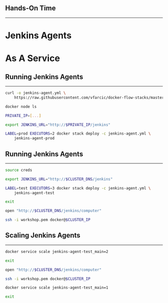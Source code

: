 ## Hands-On Time

---

# Jenkins Agents

# As A Service


## Running Jenkins Agents

---

```bash
curl -o jenkins-agent.yml \
    https://raw.githubusercontent.com/vfarcic/docker-flow-stacks/master/jenkins/vfarcic-jenkins-agent.yml

docker node ls

PRIVATE_IP=[...]

export JENKINS_URL="http://$PRIVATE_IP/jenkins"

LABEL=prod EXECUTORS=2 docker stack deploy -c jenkins-agent.yml \
    jenkins-agent-prod
```


## Running Jenkins Agents

---

```bash
source creds

export JENKINS_URL="http://$CLUSTER_DNS/jenkins"

LABEL=test EXECUTORS=3 docker stack deploy -c jenkins-agent.yml \
    jenkins-agent-test

exit

open "http://$CLUSTER_DNS/jenkins/computer"

ssh -i workshop.pem docker@$CLUSTER_IP
```


## Scaling Jenkins Agents

---

```bash
docker service scale jenkins-agent-test_main=2

exit

open "http://$CLUSTER_DNS/jenkins/computer"

ssh -i workshop.pem docker@$CLUSTER_IP

docker service scale jenkins-agent-test_main=1

exit
```
